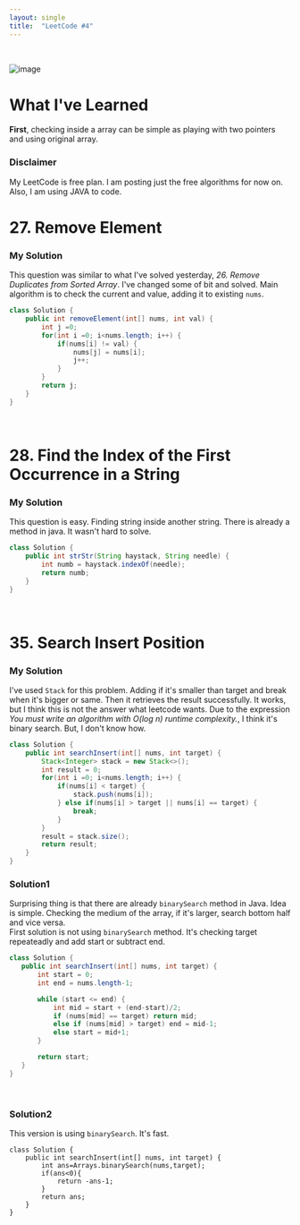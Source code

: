 ```yaml
---
layout: single
title:  "LeetCode #4"
---
```

<br>

![image](https://github.com/DutchVandaline/DutchVandaline.github.io/assets/142364450/42bf7dab-a9e3-43b3-b2b7-324d5d195fd5)

# What I've Learned
**First**, checking inside a array can be simple as playing with two pointers and using original array.

### Disclaimer
 My LeetCode is free plan. I am posting just the free algorithms for now on. Also, I am using JAVA to code.

# 27. Remove Element

### My Solution
This question was similar to what I've solved yesterday, *26. Remove Duplicates from Sorted Array*. I've changed some of bit and solved. Main algorithm is to check the current and value, adding it to existing `nums`. 

```java
class Solution {
    public int removeElement(int[] nums, int val) {
        int j =0;
        for(int i =0; i<nums.length; i++) {
        	if(nums[i] != val) {
        		nums[j] = nums[i];
        		j++;
        	}
        }
        return j;
    }
}

```

<br>

# 28. Find the Index of the First Occurrence in a String

### My Solution
This question is easy. Finding string inside another string. There is already a method in java. It wasn't hard to solve.

```java
class Solution {
    public int strStr(String haystack, String needle) {
    	int numb = haystack.indexOf(needle);
    	return numb;
    }
}
```
<br>

# 35. Search Insert Position

### My Solution
I've used `Stack` for this problem. Adding if it's smaller than target and break when it's bigger or same. Then it retrieves the result successfully. It works, but I think this is not the answer what leetcode wants. Due to the expression *You must write an algorithm with O(log n) runtime complexity.*, I think it's binary search. But, I don't know how. 

```java
class Solution {
    public int searchInsert(int[] nums, int target) {
    	Stack<Integer> stack = new Stack<>();
    	int result = 0;
        for(int i =0; i<nums.length; i++) {
        	if(nums[i] < target) {
        		stack.push(nums[i]);
        	} else if(nums[i] > target || nums[i] == target) {
        		break;
        	}
        }
        result = stack.size();
        return result;
    }
}

```
### Solution1
Surprising thing is that there are already `binarySearch` method in Java. Idea is simple. Checking the medium of the array, if it's larger, search bottom half and vice versa.<br>
First solution is not using `binarySearch` method. It's checking target repeateadly and add start or subtract end.

 ```java
class Solution {
    public int searchInsert(int[] nums, int target) {
        int start = 0;
        int end = nums.length-1;

        while (start <= end) {
            int mid = start + (end-start)/2;
            if (nums[mid] == target) return mid;
            else if (nums[mid] > target) end = mid-1;
            else start = mid+1;
        }

        return start;
    }
}
```
<br>

### Solution2
This version is using `binarySearch`. It's fast.

```
class Solution {
    public int searchInsert(int[] nums, int target) {
        int ans=Arrays.binarySearch(nums,target);
        if(ans<0){
            return -ans-1;
        }
        return ans;
    }
}
```
